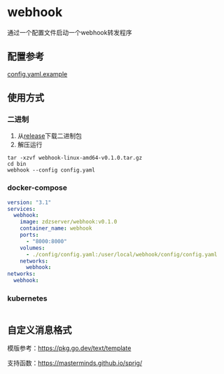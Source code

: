 # webhook
通过一个配置文件启动一个webhook转发程序

## 配置参考
[config.yaml.example](config.yaml.example)

## 使用方式
### 二进制
1. 从[release](https://github.com/zdz1715/webhook/releases)下载二进制包
2. 解压运行
```shell
tar -xzvf webhook-linux-amd64-v0.1.0.tar.gz 
cd bin
webhook --config config.yaml
```

### docker-compose
```yaml
version: "3.1"
services:
  webhook:
    image: zdzserver/webhook:v0.1.0
    container_name: webhook
    ports:
      - "8000:8000"
    volumes:
      - ./config/config.yaml:/user/local/webhook/config/config.yaml
    networks:
      webhook:
networks:
  webhook:
```

### kubernetes

```yaml

```

## 自定义消息格式
模版参考：https://pkg.go.dev/text/template

支持函数：https://masterminds.github.io/sprig/






